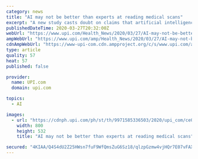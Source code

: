 ```yaml
---
category: news
title: "AI may not be better than experts at reading medical scans"
excerpt: "A new study casts doubt on claims that artificial intelligence (AI) equals or surpasses the ability of human experts to interpret medical images."
publishedDateTime: 2020-03-27T20:32:00Z
webUrl: "https://www.upi.com/Health_News/2020/03/27/AI-may-not-be-better-than-experts-at-reading-medical-scans/9971585336503/"
ampWebUrl: "https://www.upi.com/amp/Health_News/2020/03/27/AI-may-not-be-better-than-experts-at-reading-medical-scans/9971585336503/"
cdnAmpWebUrl: "https://www-upi-com.cdn.ampproject.org/c/s/www.upi.com/amp/Health_News/2020/03/27/AI-may-not-be-better-than-experts-at-reading-medical-scans/9971585336503/"
type: article
quality: 57
heat: 57
published: false

provider:
  name: UPI.com
  domain: upi.com

topics:
  - AI

images:
  - url: "https://cdnph.upi.com/ph/st/th/9971585336503/2020/upi_com/ce0687c2b99097cc9109a4fc5f026b24/v1.5/AI-may-not-be-better-than-experts-at-reading-medical-scans.jpg?lg=2"
    width: 800
    height: 532
    title: "AI may not be better than experts at reading medical scans"

secured: "4KIAA/Q4S4dU2Z25HWsn7fuF9WfQmsZuG6Sz18/qlzpGzmw4vjHQr7E07vFAX7bbbHsROzMfsnfJjVT2obuOpsr/AmpEDV8LO2ydoxnmg8O1jZu+BAmGuAVfe3HYwcMLdJcvIIz9rp+UlZhPi6yNtfW5mZAX7UNEDXbTZdJZRBbjmfqgR3Ky1IkES1l1FjgCwBZh4bjScfxKKASxyP3t6evkwDNDAELjssVqpmhoizNbOyEPZzvr5yB2kWHOLBiL8cUkSBv/h0ggBJuKHuA2wUmc0oNQOOohF1DNDaVB4FKcWu3TifPFgi755iUm6J/G8p9CgNIhlB/KEAAyUadS8Z1/lM+HHeRgELjFI2E7AKA4/nWtgsWbB+h9aYS1hFi/YrnNGjhrZNdwjOhkL7RyRltwT5sf9Brgbe/Pm73Wmq5ymbZa1A975xVht6dJrfBEje+ABDwYPdQoJV/EfVB/FVEf761ehFx0fXDwO3S7QxQ=;IGZ1Nk7qbamjrLeqWgYbmA=="
---
```


